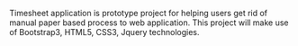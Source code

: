 Timesheet application is prototype project for helping users get rid of manual paper based process to web application. 
This project will make use of Bootstrap3, HTML5, CSS3, Jquery technologies.
